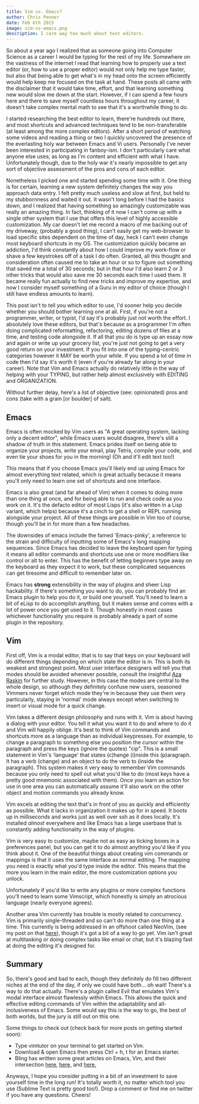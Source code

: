 ```yaml
---
title: Vim vs. Emacs?
author: Chris Penner
date: Feb 6th 2015
image: vim-vs-emacs.png
description: I care way too much about text editors.
---
```


So about a year ago I realized that as someone going into Computer Science as
a career I would be typing for the rest of my life. Somewhere on the vastness
of the internet I read that learning how to properly use a text editor (or, how
to use a proper editor) would not only help me type faster, but also that being
able to get what's in my head onto the screen efficiently would help keep me
focused on the task at hand. These posts all came with the disclaimer that it
would take time, effort, and that learning something new would slow me down at
the start. However, if I can spend a few hours here and there to save myself
countless hours throughout my career, it doesn't take complex mental math to
see that it's a worthwhile thing to do.

I started researching the best editor to learn, there're hundreds out there,
and most shortcuts and advanced techniques tend to be non-transferable (at
least among the more complex editors). After a short period of watching some
videos and reading a thing or two I quickly uncovered the presence of the
everlasting holy war between Emacs and Vi users. Personally I've never been
interested in participating in fanboy-ism. I don't particularly care what
anyone else uses; as long as I'm content and efficient with what I have.
Unfortunately though, due to the holy war it's nearly impossible to get any
sort of objective assessment of the pros and cons of each editor.

Nonetheless I picked one and started spending some time with it. One thing is
for certain, learning a new system definitely changes the way you approach
data entry. I felt pretty much useless and slow at first, but held to my
stubbornness and waited it out. It wasn't long before I had the basics down,
and I realized that having something so amazingly customizable was really an
amazing thing. In fact, thinking of it now I can't come up with a single other
system that I use that offers this level of highly accessible customization. My
car doesn't let me record a macro of me backing out of my driveway, (probably a
good thing), I can't easily get my web-browser to load specific sites dependent
on the time of day, heck I can't even change most keyboard shortcuts in my OS.
The customization quickly became an addiction, I'd think constantly about how I
could improve my work-flow or shave a few keystrokes off of a task I do often.
Granted, all this thought and consideration often caused me to take an hour or
so to figure out something that saved me a total of 30 seconds; but in that
hour I'd also learn 2 or 3 other tricks that would also save me 30 seconds each
time I used them. It became really fun actually to find new tricks and improve
my expertise, and now I consider myself something of a Guru in my editor of
choice (though I still have endless amounts to learn).

This post isn't to tell you which editor to use, I'd sooner help you decide
whether you should bother learning one at all. First, if you're not a
programmer, writer, or typist, I'd say it's probably just not worth the effort.
I absolutely love these editors, but that's because as a programmer I'm often
doing complicated reformatting, refactoring, editing dozens of files at a time,
and testing code alongside it. If all that you do is type up an essay now and
again or write up your grocery list, you're just not going to get a very good
return on your investment. If you fit into one of the typing-centric categories
however it MAY be worth your while. If you spend a lot of time in code then I'd
say it's worth it (even if you're already far along in your career). Note that
Vim and Emacs actually do relatively little in the way of helping with your
TYPING, but rather help almost exclusively with EDITING and ORGANIZATION.

Without further delay, here's a list of objective (see: opinionated) pros and
cons (take with a grain [or boulder] of salt).

## Emacs

Emacs is often mocked by Vim users as "A great operating system, lacking only a
decent editor", while Emacs users would disagree, there's still a shadow of
truth in this statement. Emacs prides itself on being able to organize your
projects, write your email, play Tetris, compile your code, and even tie your
shoes for you in the morning! (Oh and it'll edit text too!)

This means that if you choose Emacs you'll likely end up using Emacs for almost
everything text related, which is great actually because it means you'll only
need to learn one set of shortcuts and one interface.

Emacs is also great (and far ahead of Vim) when it comes to doing more than one
thing at once, and for being able to run and check code as you work on it. It's
the defacto editor of most Lisps (it's also written in a Lisp variant, which
helps) because it's a cinch to get a shell or REPL running alongside your
project. All of these things are possible in Vim too of course, though you'll
be in for more than a few headaches.

The downsides of emacs include the famed 'Emacs-pinky', a reference to the
strain and difficulty of inputting some of Emacs's long mapping sequences.
Since Emacs has decided to leave the keyboard open for typing it means all
editor commands and shortcuts use one or more modifiers like control or alt to
enter. This has the benefit of letting beginners type away on the keyboard as
they expect it to work, but these complicated sequences can get tiresome and
difficult to remember later on.

Emacs has **strong** extensibility in the way of plugins and sheer Lisp
hackability. If there's something you want to do, you can probably find an
Emacs plugin to help you do it, or build one yourself. You'll need to learn a
bit of eLisp to do accomplish anything, but it makes sense and comes with a lot
of power once you get used to it. Though honestly in most cases whichever
functionality you require is probably already a part of some plugin in the
repository.

## Vim

First off, Vim is a modal editor, that is to say that keys on your keyboard
will do different things depending on which state the editor is in. This is
both its weakest and strongest point. Most user interface designers will tell
you that modes should be avoided whenever possible, consult the insightful [Aza
Raskin](http://www.azarask.in/blog/post/is_visual_feedback_enough_why_modes_kill/)
for further study. However, in this case the modes are central to the whole
design, so although they definitely confuse new users, seasoned Vimmers never
forget which mode they're in because they use them very particularly, staying
in 'normal' mode always except when switching to insert or visual mode for a
quick change.

Vim takes a different design philosophy and runs with it. Vim is about having a
dialog with your editor. You tell it what you want it to do and where to do it
and Vim will happily oblige. It's best to think of Vim commands and shortcuts
more as a language than as individual keypresses. For example, to change a
paragraph to something else you position the cursor within the paragraph and
press the keys (ignore the quotes) "cip". This is a small statement in Vim's
'language' that states (c)hange (i)nside this (p)aragraph. It has a verb
(change) and an object to do the verb to (inside the paragraph). This system
makes it very easy to remember Vim commands because you only need to spell out
what you'd like to do (most keys have a pretty good mnemonic associated with
them). Once you learn an action for use in one area you can automatically
assume it'll also work on the other object and motion commands you already
know.

Vim excels at editing the text that's in front of you as quickly and
efficiently as possible. What it lacks in organization it makes up for in
speed. It boots up in milliseconds and works just as well over ssh as it does
locally. It's installed *almost* everywhere and like Emacs has a large userbase
that is constantly adding functionality in the way of plugins.

Vim is very easy to customize, maybe not as easy as ticking boxes in a
preferences panel, but you can get it to do almost anything you'd like if you
think about it. One of the beautiful things about creating vim commands or
mappings is that it uses the same interface as normal editing. The mapping you
need is exactly what you'd type inside the editor. This means that the more you
learn in the main editor, the more customization options you unlock.

Unfortunately if you'd like to write any plugins or more complex functions
you'll need to learn some Vimscript, which honestly is simply an atrocious
language (nearly everyone agrees).

Another area Vim currently has trouble is mostly related to concurrency. Vim is
primarily single-threaded and so can't do more than one thing at a time. This
currently is being addressed in an offshoot called NeoVim, (see my post on that
[here](http://www.chrispenner.ca/post/gem-neovim)), though it's got a bit of a
way to go yet. Vim isn't great at multitasking or doing complex tasks like
email or chat, but it's blazing fast at doing the editing it's designed for.

## Summary

So, there's good and bad to each, though they definitely do fill two different
niches at the end of the day, if only we could have both... oh wait! There's a
way to do that actually. There's a plugin called Evil that emulates Vim's
modal interface almost flawlessly within Emacs. This allows the quick and
effective editing commands of Vim within the adaptability and all-inclusiveness
of Emacs. Some would say this is the way to go, the best of both worlds, but
the jury is still out on this one.

Some things to check out (check back for more posts on getting started soon):

* Type vimtutor on your terminal to get started on Vim.
* Download & open Emacs then press Ctrl + h, t for an Emacs starter.
* Bling has written some great articles on Emacs, Vim, and their intersection
    [here,](http://bling.github.io/blog/2013/10/16/emacs-as-my-leader-evil-mode/)
    [here,](http://bling.github.io/blog/2013/10/27/emacs-as-my-leader-vim-survival-guide/)
    and [here.](http://bling.github.io/blog/2013/10/16/emacs-as-my-leader-evil-mode/)

Anyways, I hope you consider putting in a bit of an investment to save yourself
time in the long run! It's totally worth it, no matter which tool you use
(Sublime Text is pretty good too!). Drop a comment or find me on twitter if you
have any questions. Cheers!
